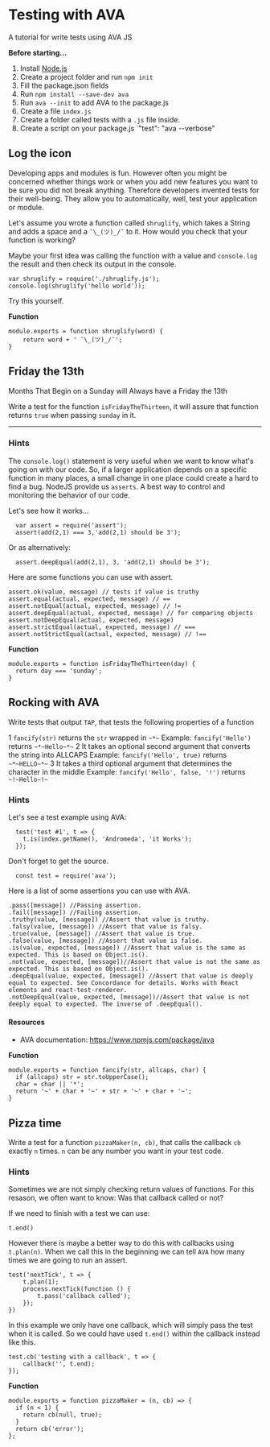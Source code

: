 # Testing with AVA
A tutorial for write tests using AVA JS

**Before starting...**

1. Install [Node.js](http://nodejs.org/)
2. Create a project folder and run `npm init`
3. Fill the package.json fields
4. Run `npm install --save-dev ava`
5. Run `ava --init` to add AVA to the package.js
6. Create a file `index.js` 
7. Create a folder called tests with a `.js` file inside.
8. Create a script on your package.js `"test": "ava --verbose"

## Log the icon

Developing apps and modules is fun. However often you might be concerned whether
things work or when you add new features you want to be sure you did not break
anything. Therefore developers invented tests for their well-being. They allow 
you to automatically, well, test your application or module.

Let's assume you wrote a function called `shruglify`, which takes a String and
adds a space and a `¯\_(ツ)_/¯` to it. How would you check that your function is
working?

Maybe your first idea was calling the function with a value and `console.log`
the result and then check its output in the console.

```
var shruglify = require('./shruglify.js');
console.log(shruglify('hello world'));
```
Try this yourself.

**Function**
```
module.exports = function shruglify(word) {
	return word + ' ¯\_(ツ)_/¯';
}
```

## Friday the 13th

Months That Begin on a Sunday will Always have a Friday the 13th

Write a test for the function `isFridayTheThirteen`, it will assure that function returns `true` when passing `sunday` in it.

-----

### Hints

The `console.log()` statement is very useful when we want to know what's going on with our code. So, if a larger application depends on a specific function in many places, a small change in one place could create a hard to find a bug. NodeJS provide us `asserts`. A best way to control and monitoring the behavior of our code.

Let's see how it works...

```
  var assert = require('assert');
  assert(add(2,1) === 3,'add(2,1) should be 3');
```

Or as alternatively:
```
  assert.deepEqual(add(2,1), 3, 'add(2,1) should be 3');
```

Here are some functions you can use with assert. 
```
assert.ok(value, message) // tests if value is truthy
assert.equal(actual, expected, message) // ==
assert.notEqual(actual, expected, message) // !=
assert.deepEqual(actual, expected, message) // for comparing objects
assert.notDeepEqual(actual, expected, message)
assert.strictEqual(actual, expected, message) // ===
assert.notStrictEqual(actual, expected, message) // !==
```

**Function**
```
module.exports = function isFridayTheThirteen(day) {
  return day === 'sunday';
}
```

## Rocking with AVA

Write tests that output `TAP`, that tests the following properties of a function

1 `fancify(str)` returns the `str` wrapped in `~*~`
  Example: `fancify('Hello')` returns `~*~Hello~*~`
2 It takes an optional second argument that converts the string into ALLCAPS
  Example: `fancify('Hello', true)` returns `~*~HELLO~*~`
3 It takes a third optional argument that determines the character in the middle
  Example: `fancify('Hello', false, '!')` returns `~!~Hello~!~`

### Hints

Let's see a test example using AVA:

```  
  test('test #1', t => {
    t.is(index.getName(), 'Andromeda', 'it Works');
  });
```

Don't forget to get the source.
```
  const test = require('ava');
```

Here is a list of some assertions you can use with AVA. 

```
.pass([message]) //Passing assertion.
.fail([message]) //Failing assertion.
.truthy(value, [message]) //Assert that value is truthy.
.falsy(value, [message]) //Assert that value is falsy.
.true(value, [message]) //Assert that value is true.
.false(value, [message]) //Assert that value is false.
.is(value, expected, [message]) //Assert that value is the same as expected. This is based on Object.is().
.not(value, expected, [message])//Assert that value is not the same as expected. This is based on Object.is().
.deepEqual(value, expected, [message]) //Assert that value is deeply equal to expected. See Concordance for details. Works with React elements and react-test-renderer.
.notDeepEqual(value, expected, [message])//Assert that value is not deeply equal to expected. The inverse of .deepEqual().
```

#### Resources
- AVA documentation: https://www.npmjs.com/package/ava

**Function**
```
module.exports = function fancify(str, allcaps, char) {
  if (allcaps) str = str.toUpperCase();
  char = char || '*';
  return '~' + char + '~' + str + '~' + char + '~';
}
```

## Pizza time

Write a test for a function `pizzaMaker(n, cb)`, that calls the callback 
`cb` exactly `n` times. `n` can be any number you want in your test code.

### Hints

Sometimes we are not simply checking return values of functions.
For this resason, we often want
to know: Was that callback called or not?

If we need to finish with a test we can use:

`t.end()`

However there is maybe a better way to do this with callbacks using `t.plan(n)`.
When we call this in the beginning we can tell `AVA` how many times we are going to run an assert.

```
test('nextTick', t => {
    t.plan(1);
    process.nextTick(function () {
      	t.pass('callback called');
    });
})
```

In this example we only have one callback, which will simply pass the test when
it is called. So we could have used `t.end()` within the callback instead like this.

```
test.cb('testing with a callback', t => {
	callback('', t.end);
});
```

**Function**
```
module.exports = function pizzaMaker = (n, cb) => {
  if (n < 1) {
    return cb(null, true);
  }
  return cb('error');
};
```





